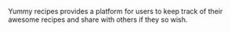 Yummy recipes provides a platform for users to keep track of their awesome recipes and share with others if they so wish.
